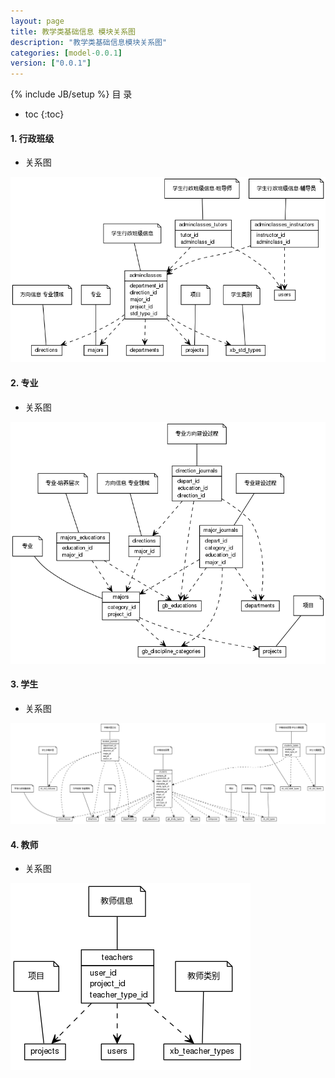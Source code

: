 ```yaml
---
layout: page
title: 教学类基础信息 模块关系图
description: "教学类基础信息模块关系图"
categories: [model-0.0.1]
version: ["0.0.1"]
---
```

{% include JB/setup %}
 目  录

* toc
{:toc}


#### 1. 行政班级
  * 关系图
  
![行政班级](images/adminclasses.png)


#### 2. 专业
  * 关系图
  
![专业](images/majors.png)


#### 3. 学生
  * 关系图
  
![学生](images/student.png)


#### 4. 教师
  * 关系图
  
![教师](images/teacher.png)

